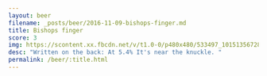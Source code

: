 ```yaml
---
layout: beer
filename: _posts/beer/2016-11-09-bishops-finger.md
title: Bishops finger
score: 3
img: https://scontent.xx.fbcdn.net/v/t1.0-0/p480x480/533497_10151356728563745_544345125_n.jpg?oh=2093981f83f997f3315fbf4ea194be0f&oe=58D6F491
desc: "Written on the back: At 5.4% It's near the knuckle. "
permalink: /beer/:title.html
---
```

